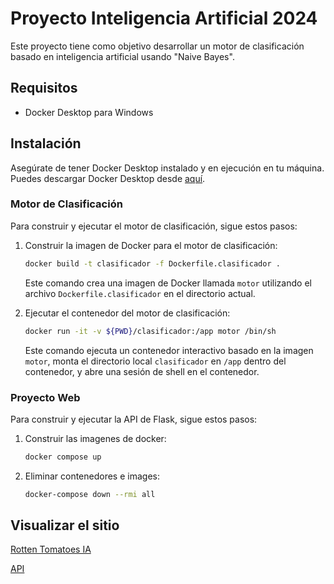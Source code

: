 # Proyecto Inteligencia Artificial 2024

Este proyecto tiene como objetivo desarrollar un motor de clasificación basado en inteligencia artificial usando "Naive Bayes".

## Requisitos

- Docker Desktop para Windows

## Instalación

Asegúrate de tener Docker Desktop instalado y en ejecución en tu máquina. Puedes descargar Docker Desktop desde [aquí](https://www.docker.com/products/docker-desktop).

### Motor de Clasificación

Para construir y ejecutar el motor de clasificación, sigue estos pasos:

1. Construir la imagen de Docker para el motor de clasificación:
    ```bash
    docker build -t clasificador -f Dockerfile.clasificador .
    ```

    Este comando crea una imagen de Docker llamada `motor` utilizando el archivo `Dockerfile.clasificador` en el directorio actual.

2. Ejecutar el contenedor del motor de clasificación:
    ```bash
    docker run -it -v ${PWD}/clasificador:/app motor /bin/sh
    ```

    Este comando ejecuta un contenedor interactivo basado en la imagen `motor`, monta el directorio local `clasificador` en `/app` dentro del contenedor, y abre una sesión de shell en el contenedor.

### Proyecto Web

Para construir y ejecutar la API de Flask, sigue estos pasos:

1. Construir las imagenes de docker:
    ```bash
    docker compose up
    ```

2. Eliminar contenedores e images:
    ```bash
    docker-compose down --rmi all
    ```

## Visualizar el sitio
[Rotten Tomatoes IA](http://localhost:54813/#/) 

[API](http://localhost:8080/swagger/index.html)
